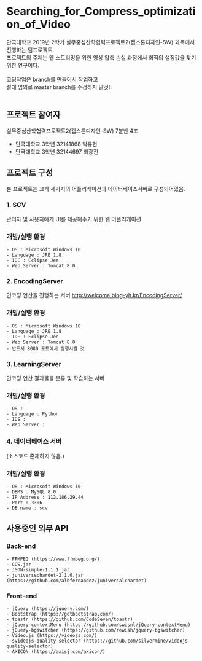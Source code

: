 # Searching_for_Compress_optimization_of_Video
단국대학교 2019년 2학기 실무중심산학협력프로젝트2(캡스톤디자인-SW) 과목에서 진행하는 팀프로젝트.<br>
프로젝트의 주제는 웹 스트리밍을 위한 영상 압축 손실 과정에서 최적의 설정값을 찾기위한 연구이다.<br>
<br>
코딩작업은 branch를 만들어서 작업하고<br>
절대 임의로 master branch를 수정하지 말것!!<br>
<br>
## 프로젝트 참여자
실무중심산학협력프로젝트2(캡스톤디자인-SW) 7분반 4조
- 단국대학교 3학년 32141868 박유현
- 단국대학교 3학년 32144697 최광진

## 프로젝트 구성
본 프로젝트는 크게 세가지의 어플리케이션과 데이터베이스서버로 구성되어있음.<br>
### 1. SCV
관리자 및 사용자에게 UI를 제공해주기 위한 웹 어플리케이션
### 개발/실행 환경
```
- OS : Microsoft Windows 10
- Language : JRE 1.8
- IDE : Eclipse Jee
- Web Server : Tomcat 8.0
```
### 2. EncodingServer
인코딩 연산을 진행하는 서버
http://welcome.blog-yh.kr/EncodingServer/
### 개발/실행 환경
```
- OS : Microsoft Windows 10
- Language : JRE 1.8
- IDE : Eclipse Jee
- Web Server : Tomcat 8.0
- 반드시 8080 포트에서 실행시킬 것
```
### 3. LearningServer
인코딩 연산 결과물을 분류 및 학습하는 서버
### 개발/실행 환경
```
- OS : 
- Language : Python
- IDE : 
- Web Server : 
```
### 4. 데이터베이스 서버
(소스코드 존재하지 않음.)
### 개발/실행 환경
```
- OS : Microsoft Windows 10
- DBMS : MySQL 8.0
- IP Address : 112.186.29.44
- Port : 3306
- DB name : scv
```

## 사용중인 외부 API
### Back-end
```
- FFMPEG (https://www.ffmpeg.org/)
- COS.jar
- JSON-simple-1.1.1.jar
- juniversechardet-2.1.0.jar (https://github.com/albfernandez/juniversalchardet)
```
### Front-end
```
- jQuery (https://jquery.com/)
- Bootstrap (https://getbootstrap.com/)
- toastr (https://github.com/CodeSeven/toastr)
- jQuery-contextMenu (https://github.com/swisnl/jQuery-contextMenu)
- jQuery-bgswitcher (https://github.com/rewish/jquery-bgswitcher)
- Video.js (https://videojs.com/)
- svideojs-quality-selector (https://github.com/silvermine/videojs-quality-selector)
- AXICON (https://axisj.com/axicon/)
```
